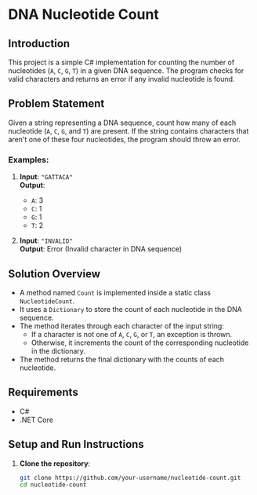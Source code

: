 # DNA Nucleotide Count

## Introduction
This project is a simple C# implementation for counting the number of nucleotides (`A`, `C`, `G`, `T`) in a given DNA sequence. The program checks for valid characters and returns an error if any invalid nucleotide is found.

## Problem Statement
Given a string representing a DNA sequence, count how many of each nucleotide (`A`, `C`, `G`, and `T`) are present. If the string contains characters that aren't one of these four nucleotides, the program should throw an error.

### Examples:
1. **Input**: `"GATTACA"`  
   **Output**:  
   - `A`: 3  
   - `C`: 1  
   - `G`: 1  
   - `T`: 2  

2. **Input**: `"INVALID"`  
   **Output**: Error (Invalid character in DNA sequence)

## Solution Overview
- A method named `Count` is implemented inside a static class `NucleotideCount`.
- It uses a `Dictionary` to store the count of each nucleotide in the DNA sequence.
- The method iterates through each character of the input string:
  - If a character is not one of `A`, `C`, `G`, or `T`, an exception is thrown.
  - Otherwise, it increments the count of the corresponding nucleotide in the dictionary.
- The method returns the final dictionary with the counts of each nucleotide.

## Requirements
- C# 
- .NET Core 

## Setup and Run Instructions
1. **Clone the repository**:
   ```bash
   git clone https://github.com/your-username/nucleotide-count.git
   cd nucleotide-count
